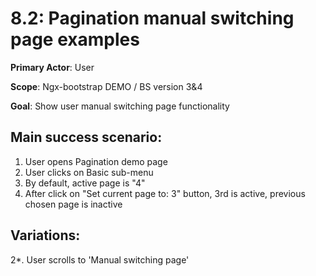 8.2: Pagination manual switching page examples
==============================================

 **Primary Actor**: User 
 
 **Scope**: Ngx-bootstrap DEMO / BS version 3&4
 
 **Goal**: Show user manual switching page functionality
 
 Main success scenario:
----------------------

 1. User opens Pagination demo page
 2. User clicks on Basic sub-menu
 3. By default, active page is "4"
 4. After click on "Set current page to: 3" button, 3rd is active, previous chosen page is inactive
 
 Variations:
 ----------
 
 2*. User scrolls to 'Manual switching page'
